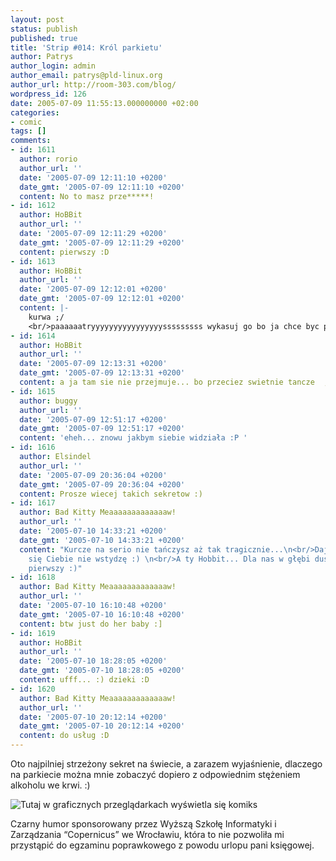 ```yaml
---
layout: post
status: publish
published: true
title: 'Strip #014: Król parkietu'
author: Patrys
author_login: admin
author_email: patrys@pld-linux.org
author_url: http://room-303.com/blog/
wordpress_id: 126
date: 2005-07-09 11:55:13.000000000 +02:00
categories:
- comic
tags: []
comments:
- id: 1611
  author: rorio
  author_url: ''
  date: '2005-07-09 12:11:10 +0200'
  date_gmt: '2005-07-09 12:11:10 +0200'
  content: No to masz prze*****!
- id: 1612
  author: HoBBit
  author_url: ''
  date: '2005-07-09 12:11:29 +0200'
  date_gmt: '2005-07-09 12:11:29 +0200'
  content: pierwszy :D
- id: 1613
  author: HoBBit
  author_url: ''
  date: '2005-07-09 12:12:01 +0200'
  date_gmt: '2005-07-09 12:12:01 +0200'
  content: |-
    kurwa ;/
    <br/>paaaaaatryyyyyyyyyyyyyyyysssssssss wykasuj go bo ja chce byc pierwszy! ;/
- id: 1614
  author: HoBBit
  author_url: ''
  date: '2005-07-09 12:13:31 +0200'
  date_gmt: '2005-07-09 12:13:31 +0200'
  content: a ja tam sie nie przejmuje... bo przeciez swietnie tancze  ;;;;;;;;;;;;;;;;;D
- id: 1615
  author: buggy
  author_url: ''
  date: '2005-07-09 12:51:17 +0200'
  date_gmt: '2005-07-09 12:51:17 +0200'
  content: 'eheh... znowu jakbym siebie widziała :P '
- id: 1616
  author: Elsindel
  author_url: ''
  date: '2005-07-09 20:36:04 +0200'
  date_gmt: '2005-07-09 20:36:04 +0200'
  content: Prosze wiecej takich sekretow :)
- id: 1617
  author: Bad Kitty Meaaaaaaaaaaaaaw!
  author_url: ''
  date: '2005-07-10 14:33:21 +0200'
  date_gmt: '2005-07-10 14:33:21 +0200'
  content: "Kurcze na serio nie tańczysz aż tak tragicznie...\n<br/>Daje rady\n<br/>Ja
    się Ciebie nie wstydzę :) \n<br/>A ty Hobbit... Dla nas w głębi duszy zawsze będziesz
    pierwszy :)"
- id: 1618
  author: Bad Kitty Meaaaaaaaaaaaaaw!
  author_url: ''
  date: '2005-07-10 16:10:48 +0200'
  date_gmt: '2005-07-10 16:10:48 +0200'
  content: btw just do her baby :]
- id: 1619
  author: HoBBit
  author_url: ''
  date: '2005-07-10 18:28:05 +0200'
  date_gmt: '2005-07-10 18:28:05 +0200'
  content: ufff... :) dzieki :D
- id: 1620
  author: Bad Kitty Meaaaaaaaaaaaaaw!
  author_url: ''
  date: '2005-07-10 20:12:14 +0200'
  date_gmt: '2005-07-10 20:12:14 +0200'
  content: do usług :D
---
```

<p>Oto najpilniej strzeżony sekret na świecie, a zarazem wyjaśnienie, dlaczego na parkiecie można mnie zobaczyć dopiero z odpowiednim stężeniem alkoholu we krwi. :)</p>

<p class="strip"><img src="http://comic.room-303.com/strips/014-dancer.png" alt="Tutaj w graficznych przeglądarkach wyświetla się komiks"/></p>

<p>Czarny humor sponsorowany przez Wyższą Szkołę Informatyki i Zarządzania <q>Copernicus</q> we Wrocławiu, która to nie pozwoliła mi przystąpić do egzaminu poprawkowego z powodu urlopu pani księgowej.</p>
